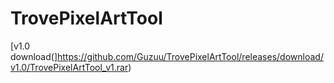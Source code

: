 # TrovePixelArtTool

[v1.0 download(]https://github.com/Guzuu/TrovePixelArtTool/releases/download/v1.0/TrovePixelArtTool_v1.rar)
